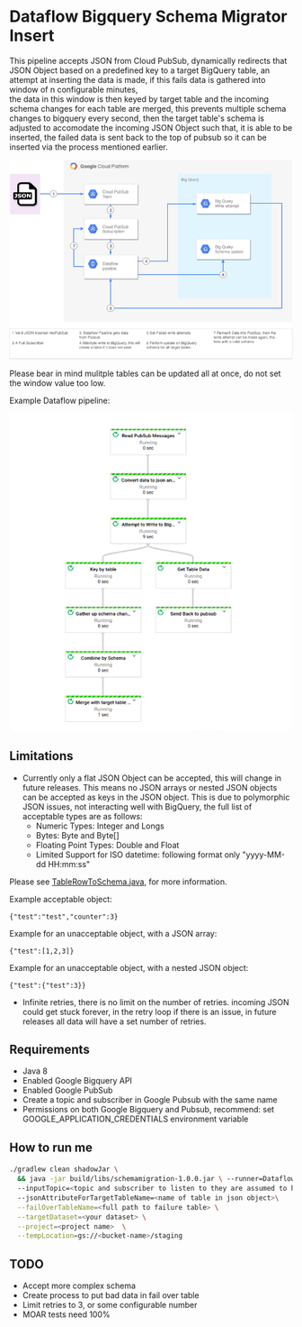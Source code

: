 # Dataflow Bigquery Schema Migrator Insert
This pipeline accepts JSON from Cloud PubSub, dynamically redirects that JSON Object based on a predefined key
to a target BigQuery table, an attempt at inserting the data is made, 
if this fails data is gathered into window of n configurable minutes,  
the data in this window is then keyed by target table and the incoming schema changes for each table are merged,
this prevents multiple schema changes to bigquery every second, then
the target table's schema is adjusted to accomodate the incoming JSON Object such that, it is able to be inserted,
the failed data is sent back to the top of pubsub so it can be inserted via the process mentioned earlier.

![](docs/SchemaMigrator.png?raw=true)

Please bear in mind mulitple tables can be updated all at once, do not set the window value too low.

Example Dataflow pipeline:

![](docs/SchemaMigratorDAG.png?raw=true)

## Limitations 

* Currently only a flat JSON Object can be accepted, this will change in future releases. This means no JSON arrays or nested JSON objects can be accepted as keys in the JSON object. This is due to polymorphic JSON issues, not interacting well with BigQuery, the full list of acceptable types are as follows:
  - Numeric Types: Integer and Longs
  - Bytes: Byte and Byte[]
  - Floating Point Types: Double and Float
  - Limited Support for ISO datetime: following format only "yyyy-MM-dd HH:mm:ss" 

Please see [TableRowToSchema.java](src/main/java/com/doit/schemamigration/Parsers/TableRowToSchema.java), for more information.

Example acceptable object:
```
{"test":"test","counter":3}
```
Example for an unacceptable object, with a JSON array:
```
{"test":[1,2,3]}
```
Example for an unacceptable object, with a nested JSON object:
```
{"test":{"test":3}}
```

* Infinite retries, there is no limit on the number of retries. incoming JSON could get stuck forever, in the retry loop if there is an issue, in future releases all data will have a set number of retries.

## Requirements

* Java 8
* Enabled Google Bigquery API
* Enabled Google PubSub
* Create a topic and subscriber in Google Pubsub with the same name
* Permissions on both Google Bigquery and Pubsub, recommend: set GOOGLE_APPLICATION_CREDENTIALS environment variable

## How to run me

```bash
./gradlew clean shadowJar \
  && java -jar build/libs/schemamigration-1.0.0.jar \ --runner=DataflowRunner \ 
  --inputTopic=<topic and subscriber to listen to they are assumed to have the same name> \ 
  --jsonAttributeForTargetTableName=<name of table in json object>\
  --failOverTableName=<full path to failure table> \
  --targetDataset=<your dataset> \
  --project=<project name>  \
  --tempLocation=gs://<bucket-name>/staging
```

## TODO

* Accept more complex schema
* Create process to put bad data in fail over table
* Limit retries to 3, or some configurable number
* MOAR tests need 100%
